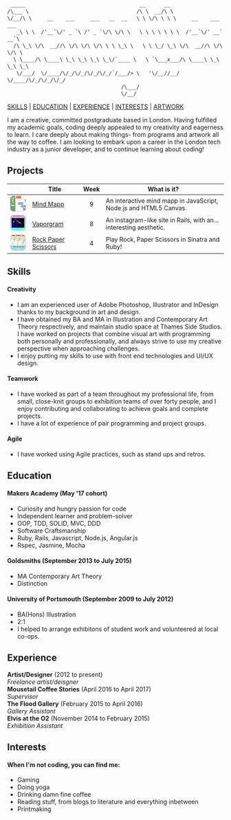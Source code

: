 ```
 _____                                     __      __                        
/\___ \                                   /\ \  __/\ \                       
\/__/\ \     __    ___     ___   __  __   \ \ \/\ \ \ \     __    ___ ___    
   _\ \ \  /'__`\/' _ `\ /' _ `\/\ \/\ \   \ \ \ \ \ \ \  /'__`\/' __` __`\  
  /\ \_\ \/\  __//\ \/\ \/\ \/\ \ \ \_\ \   \ \ \_/ \_\ \/\  __//\ \/\ \/\ \ 
  \ \____/\ \____\ \_\ \_\ \_\ \_\/`____ \   \ `\___x___/\ \____\ \_\ \_\ \_\
   \/___/  \/____/\/_/\/_/\/_/\/_/`/___/> \   '\/__//__/  \/____/\/_/\/_/\/_/
                                     /\___/                                  
                                     \/__/                                   
```

[SKILLS](#skills) | [EDUCATION](#education) | [EXPERIENCE](#experience) | [INTERESTS](#interests) | <a href="http://smoothwise.tumblr.com"/>ARTWORK</a>

I am a creative, committed postgraduate based in London. Having fulfilled my academic goals, coding deeply appealed to my creativity and eagerness to learn. I care deeply about making things- from programs and artwork all the way to coffee. I am looking to embark upon a career in the London tech industry as a junior developer, and to continue learning about coding!

## Projects


|  | Title        | Week          | What is it? |
| ----  | ------------- |:-------------:| -------|
| ![mindmapp](https://github.com/wemmm/My-CV/blob/master/images/mindmapp.png) | [Mind Mapp](https://github.com/charlottebrf/mytm)      | 9 |  An interactive mind mapp in JavaScript, Node.js and HTML5 Canvas. |
| ![mindmapp](https://github.com/wemmm/My-CV/blob/master/images/vaporgram.png)| [Vaporgram](https://github.com/wemmm/instagram-challenge)    | 8     |  An instagram-like site in Rails, with an... interesting aesthetic. |
| ![mindmapp](https://github.com/wemmm/My-CV/blob/master/images/rps.png)| [Rock Paper Scissors](https://github.com/wemmm/rps-challenge) | 4      |  Play Rock, Paper Scissors in Sinatra and Ruby! |

## Skills

#### Creativity

- I am an experienced user of Adobe Photoshop, Illustrator and InDesign thanks to my background in art and design.
- I have obtained my BA and MA in Illustration and Contemporary Art Theory respectively, and maintain studio space at Thames Side Studios. I have worked on projects that combine visual art with programming both personally and professionally, and always strive to use my creative perspective when approaching challenges.
- I enjoy putting my skills to use with front end technologies and UI/UX design.

#### Teamwork

- I have worked as part of a team throughout my professional life, from small, close-knit groups to exhibition teams of over forty people, and I enjoy contributing and collaborating to achieve goals and complete projects.
- I have a lot of experience of pair programming and project groups.

#### Agile 

- I have worked using Agile practices, such as stand ups and retros.

## Education

#### Makers Academy (May '17 cohort)

- Curiosity and hungry passion for code
- Independent learner and problem-solver
- OOP, TDD, SOLID, MVC, DDD
- Software Craftsmanship
- Ruby, Rails, Javascript, Node.js, Angular.js
- Rspec, Jasmine, Mocha

#### Goldsmiths (September 2013 to July 2015)

- MA Contemporary Art Theory
- Distinction

#### University of Portsmouth (September 2009 to July 2012)

- BA(Hons) Illustration
- 2:1
- I helped to arrange exhibitons of student work and volunteered at local co-ops.

## Experience

**Artist/Designer** (2012 to present)    
*Freelance artist/deisgner*  
**Mousetail Coffee Stories** (April 2016 to April 2017)   
*Supervisor*  
**The Flood Gallery** (February 2015 to April 2016)   
*Gallery Assistant*  
**Elvis at the O2** (November 2014 to February 2015)   
*Exhibition Assistant*  

## Interests
#### When I'm not coding, you can find me:

- Gaming
- Doing yoga
- Drinking damn fine coffee
- Reading stuff, from blogs to literature and everything inbetween
- Printmaking
